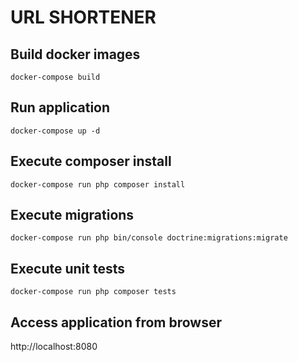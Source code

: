 URL SHORTENER
==================

## Build docker images

```
docker-compose build
```

## Run application

```
docker-compose up -d
```

## Execute composer install

```
docker-compose run php composer install
```

## Execute migrations

```
docker-compose run php bin/console doctrine:migrations:migrate
```

## Execute unit tests
```
docker-compose run php composer tests
```

## Access application from browser

http://localhost:8080